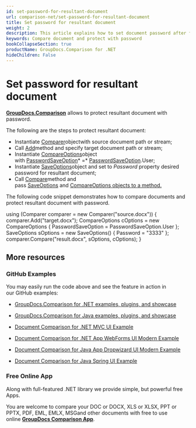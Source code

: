 ```yaml
---
id: set-password-for-resultant-document
url: comparison-net/set-password-for-resultant-document
title: Set password for resultant document
weight: 2
description: This article explains how to set document password after files comparison within your .NET applications using GroupDocs.Comparison for .NET.
keywords: Compare document and protect with password
bookCollapseSection: true
productName: GroupDocs.Comparison for .NET
hideChildren: False
---
```


# Set password for resultant document

**[GroupDocs.Comparison](https://products.groupdocs.com/comparison/net)** allows to protect resultant document with password.

The following are the steps to protect resultant document:

*   Instantiate [Comparer](https://apireference.groupdocs.com/net/comparison/groupdocs.comparison/comparer)objectwith source document path or stream;
*   Call [Add](https://apireference.groupdocs.com/net/comparison/groupdocs.comparison/comparer/methods/add/index)method and specify target document path or stream;
*   Instantiate [CompareOptions](https://apireference.groupdocs.com/net/comparison/groupdocs.comparison.options/compareoptions)object with [PasswordSaveOption](https://apireference.groupdocs.com/net/comparison/groupdocs.comparison.options/compareoptions/properties/passwordsaveoption)* =* [PasswordSaveOption](https://apireference.groupdocs.com/net/comparison/groupdocs.comparison.options/passwordsaveoption).User;
*   Instantiate [SaveOptions](https://apireference.groupdocs.com/net/comparison/groupdocs.comparison.options/saveoptions)object and set to *Password* property desired password for resultant document;
*   Call [Compare](https://apireference.groupdocs.com/net/comparison/groupdocs.comparison/comparer/methods/compare/index)method and pass [SaveOptions](https://apireference.groupdocs.com/net/comparison/groupdocs.comparison.options/saveoptions) and [Compare](https://apireference.groupdocs.com/net/comparison/groupdocs.comparison.options/compareoptions)[O](https://apireference.groupdocs.com/net/comparison/groupdocs.comparison.options/compareoptions)[ptions](https://apireference.groupdocs.com/net/comparison/groupdocs.comparison.options/compareoptions)[ objects to a method.](https://apireference.groupdocs.com/net/comparison/groupdocs.comparison.options/compareoptions)

The following code snippet demonstrates how to compare documents and protect resultant document with password.

using (Comparer comparer = new Comparer("source.docx"))
{
	comparer.Add("target.docx");
    CompareOptions cOptions = new CompareOptions
    {
     	PasswordSaveOption = PasswordSaveOption.User
    };
    SaveOptions sOptions = new SaveOptions()
    {
     	Password = "3333"
    };
    comparer.Compare("result.docx", sOptions, cOptions);
}

## More resources

### GitHub Examples

You may easily run the code above and see the feature in action in our GitHub examples:

*   [GroupDocs.Comparison for .NET examples, plugins, and showcase](https://github.com/groupdocs-comparison/GroupDocs.Comparison-for-.NET)
    
*   [GroupDocs.Comparison for Java examples, plugins, and showcase](https://github.com/groupdocs-comparison/GroupDocs.Comparison-for-Java)
    
*   [Document Comparison for .NET MVC UI Example](https://github.com/groupdocs-comparison/GroupDocs.Comparison-for-.NET-MVC) 
    
*   [Document Comparison for .NET App WebForms UI Modern Example](https://github.com/groupdocs-comparison/GroupDocs.Comparison-for-.NET-WebForms)
    
*   [Document Comparison for Java App Dropwizard UI Modern Example](https://github.com/groupdocs-comparison/GroupDocs.Comparison-for-Java-Dropwizard)
    
*   [Document Comparison for Java Spring UI Example](https://github.com/groupdocs-comparison/GroupDocs.Comparison-for-Java-Spring)
    

### Free Online App

Along with full-featured .NET library we provide simple, but powerful free Apps.

You are welcome to compare your DOC or DOCX, XLS or XLSX, PPT or PPTX, PDF, EML, EMLX, MSGand other documents with free to use online **[GroupDocs Comparison App](https://products.groupdocs.app/comparison)**.

